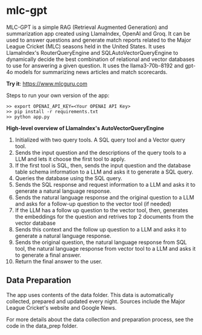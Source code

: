 # mlc-gpt
MLC-GPT is a simple RAG (Retrieval Augmented Generation) and summarization app created using
LlamaIndex, OpenAI and Groq. It can be used to answer questions and generate match reports related
to the Major League Cricket (MLC) seasons held in the United States. It uses LlamaIndex's
RouterQueryEngine and SQLAutoVectorQueryEngine to dynamically decide the best combination of
relational and vector databases to use for answering a given question. It uses the llama3-70b-8192
and gpt-4o models for summarizing news articles and match scorecards. 

**Try it**: https://www.mlcguru.com

Steps to run your own version of the app:

```
>> export OPENAI_API_KEY=<Your OPENAI API Key>
>> pip install -r requirements.txt
>> python app.py
```

**High-level overview of LlamaIndex's AutoVectorQueryEngine**

1. Initialized with two query tools. A SQL query tool and a Vector query tool.
2. Sends the input question and the descriptions of the query tools to a LLM and lets it choose the first tool to apply.
3. If the first tool is SQL, then, sends the input question and the database table schema information to a LLM and asks it to generate a SQL query.
4. Queries the database using the SQL query.
5. Sends the SQL response and request information to a LLM and asks it to generate a natural language response.
6. Sends the natural language response and the original question to a LLM and asks for a follow-up question to the vector tool (if needed)
7. If the LLM has a follow up question to the vector tool, then, generates the embeddings for the question and retrives top 2 documents from the vector database
8. Sends this context and the follow up question to a LLM and asks it to generate a natural language response.
9. Sends the original question, the natural language response from SQL tool, the natural language response from vector tool to a LLM and asks it to generate a final answer.
10. Return the final answer to the user.

## Data Preparation

The app uses contents of the data folder. This data is automatically collected, prepared and updated every night. Sources include the Major League Cricket's website and Google News.

For more details about the data collection and preparation process, see the code in the data_prep folder.

